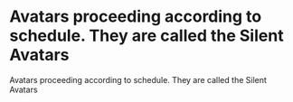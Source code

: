 # Avatars proceeding according to schedule. They are called the Silent Avatars

Avatars proceeding according to schedule. They are called the Silent Avatars